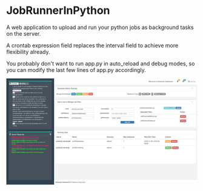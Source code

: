 # JobRunnerInPython
A web application to upload and run your python jobs as background tasks on the server.

A crontab expression field replaces the interval field to achieve more flexibility already.

You probably don't want to run app.py in auto_reload and debug modes, so you can modify the last few lines of app.py accordingly.

![home page](https://github.com/fengliangcmu/JobRunnerInPython/blob/master/screenshots/homepage.png)

